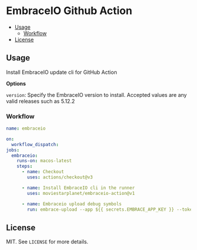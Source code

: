 # EmbraceIO Github Action

* [Usage](#usage)
  * [Workflow](#workflow)
* [License](#license)

## Usage

Install EmbraceIO update cli for GitHub Action

**Options**

`version`: Specify the EmbraceIO version to install. Accepted values are any valid releases such as 5.12.2

### Workflow

```yaml
name: embraceio

on:
  workflow_dispatch:
jobs:
  embraceio:
    runs-on: macos-latest
    steps:
      - name: Checkout
        uses: actions/checkout@v3

      - name: Install EmbraceIO cli in the runner
        uses: moviestarplanet/embraceio-action@v1

      - name: Embraceio upload debug symbols
        run: embrace-upload --app ${{ secrets.EMBRACE_APP_KEY }} --token ${{ secrets.EMBRACE_API_KEY }} --dsym ${{ env.DSYM_PATH }} --log-level debug
```

## License

MIT. See `LICENSE` for more details.
